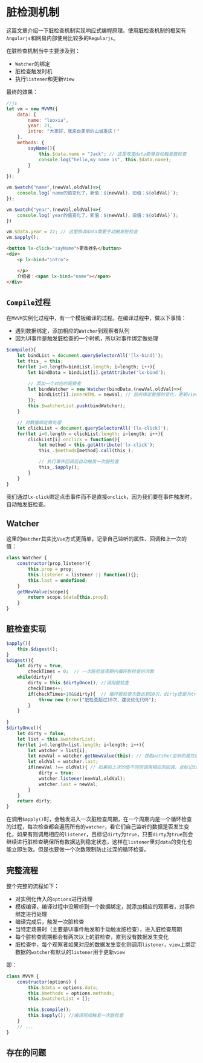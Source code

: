 # 脏检测机制

这篇文章介绍一下脏检查机制实现响应式编程原理。使用脏检查机制的框架有`Angularjs`和网易内部使用比较多的`Regularjs`。

在脏检查机制当中主要涉及到：

* `Watcher`的绑定
* 脏检查触发时机
* 执行`listener`和更新`View`

最终的效果：

```js
//js
let vm = new MVVM({
    data: {
        name: "luoxia",
        year: 21,
        intro: "大家好，我来自美丽的山城重庆！"
    },
    methods: {
        sayName(){
            this.$data.name = "Jack"; // 这里改变data能够自动触发脏检查
            console.log("hello,my name is", this.$data.name);
        }
    }
});

vm.$watch("name",(newVal,oldVal)=>{
    console.log(`name的值变化了，新值：${newVal}，旧值：${oldVal}`);
});

vm.$watch("year",(newVal,oldVal)=>{
    console.log(`year的值变化了，新值：${newVal}，旧值：${oldVal}`);
})

vm.$data.year = 22; // 这里修改data需要手动触发脏检查
vm.$apply();
```

```html
<button lx-click="sayName">更改姓名</button>
<div>
    <p lx-bind="intro">

    </p>
    介绍者：<span lx-bind="name"></span>
</div>
```
## `Compile`过程

在`MVVM`实例化过程中，有一个模板编译的过程。在编译过程中，做以下事情：

* 遇到数据绑定，添加相应的`Watcher`到观察者队列
* 因为UI事件是触发脏检查的一个时机，所以对事件绑定做处理
```js
$compile(){
    let bindList = document.querySelectorAll('[lx-bind]');
    let this_ = this;
    for(let i=0,length=bindList.length; i<length; i++){
        let bindData = bindList[i].getAttribute('lx-bind');

        // 添加一个对应的观察者
        let bindWatcher = new Watcher(bindData,(newVal,oldVal)=>{
            bindList[i].innerHTML = newVal; // 监听绑定数据的变化，更新view
        });
        this.$watcherList.push(bindWatcher);
    }

    // 对数据绑定做处理
    let clickList = document.querySelectorAll('[lx-click]');
    for(let i=0,length = clickList.length; i<length; i++){
        clickList[i].onclick = function(){
            let method = this.getAttribute('lx-click');
            this_.$methods[method].call(this_);

            // 执行事件回调后自动触发一次脏检查
            this_.$apply();
        }
    }
}
```
我们通过`lx-click`绑定点击事件而不是直接`onclick`，因为我们要在事件触发时，自动触发脏检查。
## Watcher

这里的`Watcher`其实比`Vue`方式更简单，记录自己监听的属性、回调和上一次的值：

```js
class Watcher {
    constructor(prop,listener){
        this.prop = prop;
        this.listener = listener || function(){};
        this.last = undefined;
    }
    getNewValue(scope){
        return scope.$data[this.prop];
    }
}
```

## 脏检查实现
```js
$apply(){
    this.$digest();
}
$digest(){
    let dirty = true,
        checkTimes = 0;  // 一次脏检查周期内循环脏检查的次数
    while(dirty){
        dirty = this.$dirtyOnce(); //调用脏检查
        checkTimes++;
        if(checkTimes>10&&dirty){  // 循环脏检查次数达到10次，dirty还是为true则报错
            throw new Error("脏检查超过10次，建议优化代码");
        }
    }
    
}
$dirtyOnce(){
    let dirty = false;
    let list = this.$watcherList;
    for(let i=0,length=list.length; i<length; i++){
        let watcher = list[i];
        let newVal = watcher.getNewValue(this); // 获取watcher监听的属性的最新值
        let oldVal = watcher.last;
        if(newVal !== oldVal){ // 如果和上次的值不同则调用相应的回调，且标记dirty为true
            dirty = true;
            watcher.listener(newVal,oldVal);
            watcher.last = newVal;
        }
    }
    return dirty;
}
```
在调用`$apply()`时，会触发进入一次脏检查周期，在一个周期内是一个循环检查的过程，每次检查都会遍历所有的`watcher`，看它们自己监听的数据是否发生变化，如果有则调用相应的`listener`，且标记`dirty`为`true`，只要`dirty`为`true`则会继续进行脏检查确保所有数据达到稳定状态，这样在`listener`里对`data`的变化也能立即生效。但是也要做一个次数限制防止过深的循环检查。

## 完整流程

整个完整的流程如下：

* 对实例化传入的`options`进行处理
* 模板编译，编译过程中没解析到一个数据绑定，就添加相应的观察者，对事件绑定进行处理
* 编译完成后，触发一次脏检查
* 当特定场景时（主要是UI事件触发和手动触发脏检查），进入脏检查周期
* 每个脏检查周期都会有两次以上的脏检查，直到没有数据发生变化
* 脏检查中，每个观察者如果对应的数据发生变化则调用`listener`，`view`上绑定数据的`watcher`有默认的`listener`用于更新`view`

即：

```js
class MVVM {
    constructor(options) {
        this.$data = options.data;
        this.$methods = options.methods;
        this.$watcherList = [];

        this.$compile();
        this.$apply(); //编译完成触发一次脏检查
    }
    // ...
}
```

## 存在的问题